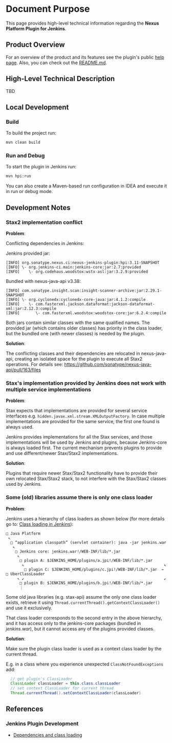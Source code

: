 <!--

    Copyright (c) 2016-present Sonatype, Inc. All rights reserved.

    This program is licensed to you under the Apache License Version 2.0,
    and you may not use this file except in compliance with the Apache License Version 2.0.
    You may obtain a copy of the Apache License Version 2.0 at http://www.apache.org/licenses/LICENSE-2.0.

    Unless required by applicable law or agreed to in writing,
    software distributed under the Apache License Version 2.0 is distributed on an
    "AS IS" BASIS, WITHOUT WARRANTIES OR CONDITIONS OF ANY KIND, either express or implied.
    See the Apache License Version 2.0 for the specific language governing permissions and limitations there under.

-->

# Document Purpose

This page provides high-level technical information regarding the **Nexus Platform Plugin for Jenkins**.


## Product Overview

For an overview of the product and its features see the plugin's public [help page][1]. 
Also, you can check out the [README.md](../README.md).


## High-Level Technical Description

TBD


## Local Development

### Build

To build the project run:
```bash
mvn clean build
```

### Run and Debug

To start the plugin in Jenkins run:
```bash
mvn hpi:run
```

You can also create a Maven-based run configuration in IDEA and execute it in run or debug mode.

## Development Notes

### Stax2 implementation conflict

**Problem**:

Conflicting dependencies in Jenkins:

Jenkins provided jar:
```
[INFO] org.sonatype.nexus.ci:nexus-jenkins-plugin:hpi:3.11-SNAPSHOT
[INFO] \- org.jenkins-ci.main:jenkins-core:jar:2.7:provided
[INFO]    \- org.codehaus.woodstox:wstx-asl:jar:3.2.9:provided
```

Bundled with nexus-java-api v3.38:
```
[INFO] com.sonatype.insight.scan:insight-scanner-archive:jar:2.29.1-SNAPSHOT
[INFO] \- org.cyclonedx:cyclonedx-core-java:jar:4.1.2:compile
[INFO]    \- com.fasterxml.jackson.dataformat:jackson-dataformat-xml:jar:2.12.3:compile
[INFO]       \- com.fasterxml.woodstox:woodstox-core:jar:6.2.4:compile
```

Both jars contain similar classes with the same qualified names. The provided jar (which contains older classes) has 
priority in the class loader, but the bundled one (with newer classes) is needed by the plugin.

**Solution**:

The conflicting classes and their dependencies are relocated in nexus-java-api, creating an isolated space for the 
plugin to execute all Stax2 operations. For details see: https://github.com/sonatype/nexus-java-api/pull/163/files


### Stax's implementation provided by Jenkins does not work with multiple service implementations

**Problem**:

Stax expects that implementations are provided for several service interfaces e.g. `hidden.javax.xml.stream.XMLOutputFactory`. 
In case multiple implementations are provided for the same service, the first one found is always used. 

Jenkins provides implementations for all the Stax services, and those implementations will be used by Jenkins and 
plugins, because Jenkins-core is always loaded first. The current mechanism prevents plugins to provide and use
different/newer Stax/Stax2 implementations.

**Solution**:

Plugins that require newer Stax/Stax2 functionality have to provide their own relocated Stax/Stax2 stack, to not 
interfere with the Stax/Stax2 classes used by Jenkins.


### Some (old) libraries assume there is only one class loader

**Problem**:

Jenkins uses a hierarchy of class loaders as shown below (for more details go to: [Class loading in Jenkins][2]):
```
□ Java Platform
 ↖
  □ “application classpath” (servlet container): java -jar jenkins.war
   ↖
    □ Jenkins core: jenkins.war!/WEB-INF/lib/*.jar
     ↖
      □ plugin A: $JENKINS_HOME/plugins/a.jpi!/WEB-INF/lib/*.jar
       ↖                                                             ↖
        □ plugin C: $JENKINS_HOME/plugins/c.jpi!/WEB-INF/lib/*.jar  ← □ UberClassLoader
     ↖ ↙                                                             ↙
      □ plugin B: $JENKINS_HOME/plugins/b.jpi!/WEB-INF/lib/*.jar
      ⋮
```

Some old java libraries (e.g. stax-api) assume the only one class loader exists, retrieve it using 
`Thread.currentThread().getContextClassLoader()` and use it exclusively. 

That class loader corresponds to the second entry in the above hierarchy, and it has access only to the 
jenkins-core packages (bundled in _jenkins.war_), but it cannot access any of the plugins provided classes.  

**Solution**:

Make sure the plugin class loader is used as a context class loader by the current thread.

E.g. in a class where you experience unexpected `ClassNotFoundExceptions` add:
```java  
  // get plugin's ClassLoader
  ClassLoader classLoader = this.class.classLoader
  // set context ClassLoader for current thread
  Thread.currentThread().setContextClassLoader(classLoader)
```


## References

### Jenkins Plugin Development

- [Dependencies and class loading][2]


[1]: https://help.sonatype.com/integrations/nexus-and-continuous-integration/nexus-platform-plugin-for-jenkins
[2]: https://www.jenkins.io/doc/developer/plugin-development/dependencies-and-class-loading/
